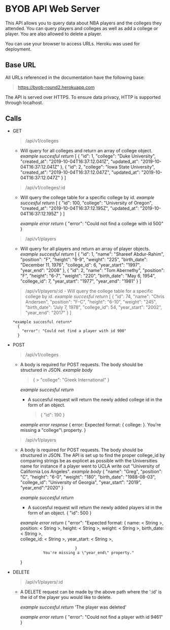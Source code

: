 # BYOB API Web Server
  This API allows you to query data about NBA players and the colleges they attended.  You can query players and colleges as well as add a college or player.  You are also allowed to delete a player.  

  You can use your browser to access URLs. Heroku was used for deployment. 

## Base URL

  All URLs referenced in the documentation have the following base: 

  > https://byob-round2.herokuapp.com

  The API is served over HTTPS. To ensure data privacy, HTTP is supported through localhost.

## Calls 

  * GET
    > /api/v1/colleges
      - Will query for all colleges and return an array of     college object.
        *example succesful return* 
          [
            {
              "id": 1,
              "college": "Duke University",
              "created_at": "2019-10-04T16:37:12.041Z",
              "updated_at": "2019-10-04T16:37:12.041Z"
            }, 
            {
              "id": 2,
              "college": "Iowa State University",
              "created_at": "2019-10-04T16:37:12.047Z",
              "updated_at": "2019-10-04T16:37:12.047Z"
            }
          ]

    > /api/v1/colleges/:id
      - Will query the college table for a specific college by id.
        *example succesful return*
          [
            {
              "id": 100,
              "college": "University of Oregon",
              "created_at": "2019-10-04T16:37:12.195Z",
              "updated_at": "2019-10-04T16:37:12.195Z"
            }
          ]

        *example error return*
          {
            "error": "Could not find a college with id 500"
          }

    > /api/v1/players
      - Will query for all players and return an array of player objects.  
        *example succesful return*
          [
            {
              "id": 1,
              "name": "Shareef Abdur-Rahim",
              "position": "F",
              "height": "6-9",
              "weight": "225",
              "birth_date": "December 11, 1976",
              "college_id": 6,
              "year_start": "1997",
              "year_end": "2008"
            },
            {
              "id": 2,
              "name": "Tom Abernethy",
              "position": "F",
              "height": "6-7",
              "weight": "220",
              "birth_date": "May 6, 1954",
              "college_id": 7,
              "year_start": "1977",
              "year_end": "1981"
            }
          ]

      > /api/v1/players/:id
        - Will query the college table for a specific college by id.
          *example succesful return*
            [
              {
                "id": 74,
                "name": "Chris Andersen",
                "position": "F-C",
                "height": "6-10",
                "weight": "245",
                "birth_date": "July 7, 1978",
                "college_id": 54,
                "year_start": "2002",
                "year_end": "2017"
              }
            ]
        
        *example succesful return*
          {
            "error": "Could not find a player with id 900"
          }

  * POST 
    > /api/v1/colleges
      - A body is required for POST requests. The body should be structured in JSON. 
        *example body*
          > {
	        >   "college": "Greek International"
          > }

        *example succesful return*
          -  A succesful request will return the newly added college id in the form of an object.
             > {
             >  "id": 190
             > }

        *example error respnse*
          {
            error: Expected format: { college: <String> }. You're missing a \"college"\ property.
          }

    > /api/v1/players
      - A body is required for POST requests. The body should be structured in JSON. The API is set up to find the proper college_id by comparing   strings be as explicet as possible with the Universities name for instance if a player went to UCLA write out "University of California Los Angeles".
        *example body*
          { 
            "name": "Greg",
            "position": "C",
            "height": "6-0",
            "weight": "180",
            "birth_date": "1988-08-03",
            "college_id": "University of Georgia",
            "year_start": "2019",
            "year_end":"2020"
          }
        
        *example succesful return*
          - A succesful request will return the newly added players id in the form of an object.
            {
              "id": 500
            }

        *example error return* 
          {
            "error": "Expected format: 
                                    {
                                      name: < String >, 
                                      position: < String >, 
                                      height: < String >, 
                                      weight: < String >, 
                                      birth_date: < String >,    
                                      college_id: < String >, 
                                      year_start: < String >, 
                                     
                                    }    
                      You're missing a \"year_end\" property."
          }

  * DELETE
    > /api/v1/players/:id
      - A DELETE request can be made by the above path where the ':id' is the id of the player you would like to delete.

        *example succesful return*
          'The player was deleted'

        *example error return*
          {
            "error": "Could not find a player with id 9461"
          }